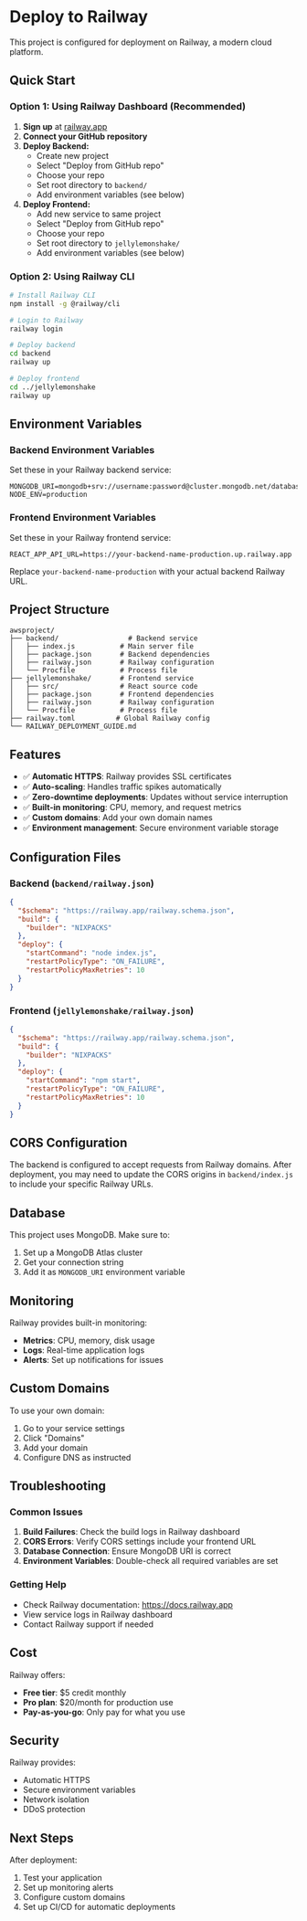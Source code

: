 # Deploy to Railway

This project is configured for deployment on Railway, a modern cloud platform.

## Quick Start

### Option 1: Using Railway Dashboard (Recommended)

1. **Sign up** at [railway.app](https://railway.app)
2. **Connect your GitHub repository**
3. **Deploy Backend:**
   - Create new project
   - Select "Deploy from GitHub repo"
   - Choose your repo
   - Set root directory to `backend/`
   - Add environment variables (see below)
4. **Deploy Frontend:**
   - Add new service to same project
   - Select "Deploy from GitHub repo"
   - Choose your repo
   - Set root directory to `jellylemonshake/`
   - Add environment variables (see below)

### Option 2: Using Railway CLI

```bash
# Install Railway CLI
npm install -g @railway/cli

# Login to Railway
railway login

# Deploy backend
cd backend
railway up

# Deploy frontend
cd ../jellylemonshake
railway up
```

## Environment Variables

### Backend Environment Variables

Set these in your Railway backend service:

```
MONGODB_URI=mongodb+srv://username:password@cluster.mongodb.net/database_name
NODE_ENV=production
```

### Frontend Environment Variables

Set these in your Railway frontend service:

```
REACT_APP_API_URL=https://your-backend-name-production.up.railway.app
```

Replace `your-backend-name-production` with your actual backend Railway URL.

## Project Structure

```
awsproject/
├── backend/                 # Backend service
│   ├── index.js           # Main server file
│   ├── package.json       # Backend dependencies
│   ├── railway.json       # Railway configuration
│   └── Procfile           # Process file
├── jellylemonshake/       # Frontend service
│   ├── src/               # React source code
│   ├── package.json       # Frontend dependencies
│   ├── railway.json       # Railway configuration
│   └── Procfile           # Process file
├── railway.toml          # Global Railway config
└── RAILWAY_DEPLOYMENT_GUIDE.md
```

## Features

- ✅ **Automatic HTTPS**: Railway provides SSL certificates
- ✅ **Auto-scaling**: Handles traffic spikes automatically
- ✅ **Zero-downtime deployments**: Updates without service interruption
- ✅ **Built-in monitoring**: CPU, memory, and request metrics
- ✅ **Custom domains**: Add your own domain names
- ✅ **Environment management**: Secure environment variable storage

## Configuration Files

### Backend (`backend/railway.json`)
```json
{
  "$schema": "https://railway.app/railway.schema.json",
  "build": {
    "builder": "NIXPACKS"
  },
  "deploy": {
    "startCommand": "node index.js",
    "restartPolicyType": "ON_FAILURE",
    "restartPolicyMaxRetries": 10
  }
}
```

### Frontend (`jellylemonshake/railway.json`)
```json
{
  "$schema": "https://railway.app/railway.schema.json",
  "build": {
    "builder": "NIXPACKS"
  },
  "deploy": {
    "startCommand": "npm start",
    "restartPolicyType": "ON_FAILURE",
    "restartPolicyMaxRetries": 10
  }
}
```

## CORS Configuration

The backend is configured to accept requests from Railway domains. After deployment, you may need to update the CORS origins in `backend/index.js` to include your specific Railway URLs.

## Database

This project uses MongoDB. Make sure to:
1. Set up a MongoDB Atlas cluster
2. Get your connection string
3. Add it as `MONGODB_URI` environment variable

## Monitoring

Railway provides built-in monitoring:
- **Metrics**: CPU, memory, disk usage
- **Logs**: Real-time application logs
- **Alerts**: Set up notifications for issues

## Custom Domains

To use your own domain:
1. Go to your service settings
2. Click "Domains"
3. Add your domain
4. Configure DNS as instructed

## Troubleshooting

### Common Issues

1. **Build Failures**: Check the build logs in Railway dashboard
2. **CORS Errors**: Verify CORS settings include your frontend URL
3. **Database Connection**: Ensure MongoDB URI is correct
4. **Environment Variables**: Double-check all required variables are set

### Getting Help

- Check Railway documentation: https://docs.railway.app
- View service logs in Railway dashboard
- Contact Railway support if needed

## Cost

Railway offers:
- **Free tier**: $5 credit monthly
- **Pro plan**: $20/month for production use
- **Pay-as-you-go**: Only pay for what you use

## Security

Railway provides:
- Automatic HTTPS
- Secure environment variables
- Network isolation
- DDoS protection

## Next Steps

After deployment:
1. Test your application
2. Set up monitoring alerts
3. Configure custom domains
4. Set up CI/CD for automatic deployments
